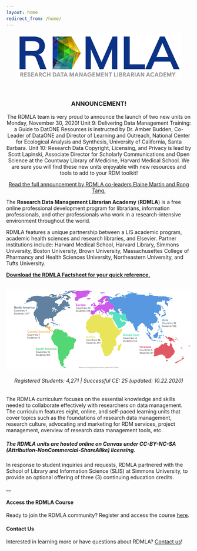 ```yaml
---
layout: home
redirect_from: /home/
---
```


<p align="center"><img src="images/icons_logos/rdmla_logo/RDMLALogo_Blue_450px.png" alt="RDMLA Logo"></p> <br>

<h3 align="center">ANNOUNCEMENT!</h3>
  
<p align="center">The RDMLA team is very proud to announce the launch of two new units on Monday, November 30, 2020! Unit 9: Delivering Data Management Training: a Guide to DatONE Resources is instructed by Dr. Amber Budden, Co-Leader of DataONE and Director of Learning and Outreach, National Center for Ecological Analysis and Synthesis, University of California, Santa Barbara. Unit 10: Research Data Copyright, Licensing, and Privacy is lead by Scott Lapinski, Associate Director for Scholarly Communications and Open Science at the Countway Library of Medicine, Harvard Medical School. We are sure you will find these new units enjoyable with new resources and tools to add to your RDM toolkit!</p>

<p align="center"><a href="https://github.com/RDMLA/rdmla.github.io/blob/master/images/11.19.20_NewUnitAnnouncement.pdf" target="_blank">Read the full announcement by RDMLA co-leaders Elaine Martin and Rong Tang.</a></p>

The **Research Data Management Librarian Academy** (**RDMLA**) is a free online professional development program for librarians, information professionals, and other professionals who work in a research-intensive environment throughout the world. 

RDMLA features a unique partnership between a LIS academic program, academic health sciences and research libraries, and Elsevier. Partner institutions include: Harvard Medical School, Harvard Library, Simmons University, Boston University, Brown University, Massachusettes College of Pharmancy and Health Sciences University, Northeastern University, and Tufts University.
<br>

**<a href="https://github.com/RDMLA/rdmla.github.io/blob/master/survey-documents/RDMLA_Factsheet_July2020.pdf" target="_blank">Download the RDMLA Factsheet for your quick reference.</a>** <br>
<br>
<p align="center"><img src="/images/display-images/learnerlocation_102720.png" alt="Map of Student Locations"></p>
<h6 align="center"><em>Registered Students: 4,271  |  Successful CE: 25</em> (updated: 10.22.2020)</h6>

The RDMLA curriculum focuses on the essential knowledge and skills needed to collaborate effectively with researchers on data management. The curriculum features eight, online, and self-paced learning units that cover topics such as the foundations of research data management, research culture, advocating and marketing for RDM services, project management, overview of research data management tools, etc. <br>

##### **The RDMLA units are hosted online on Canvas under CC-BY-NC-SA (Attribution-NonCommercial-ShareAlike) licensing.** 

In response to student inquiries and requests, RDMLA partnered with the School of Library and Information Science (SLIS) at Simmons University, to provide an optional offering of three (3) continuing education credits. 
<br>

__

<h4><b>Access the RDMLA Course</b></h4>
Ready to join the RDMLA community? Register and access the course <a href="https://www.canvas.net/browse/simmonsu/courses/research-data-management" target="_blank">here</a>.
<br>
<h4><b>Contact Us</b></h4>
Interested in learning more or have questions about RDMLA? <a href="https://rdmla.github.io/contact/">Contact us</a>!
